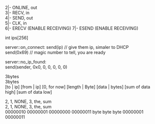 2|- ONLINE, out  <br>
3|- RECV, in <br>
4|- SEND, out <br>
5|- CLK, in <br>
6|- ERECV (ENABLE RECEIVING)
7|- ESEND (ENABLE RECEIVING)

int ips[256]

server::on_connect:
    send(ip) // give them ip, simaler to DHCP <br>
    send(0x69) // magic number to tell, you are ready <br>

server::no_ip_found: <br>
    send(sender, 0x0, 0, 0, 0, 0, 0) <br>


3bytes <br>
3bytes <br>
[to | ip] [from | ip] [0, for now] [length | Byte] [data | bytes] [sum of data high] [sum of data low]

2, 1, NONE, 3, the, sum <br>
2, 1, NONE, 3, the, sum <br>
00000010 00000001 00000000 00000011 byte byte byte 00000001 00000011
